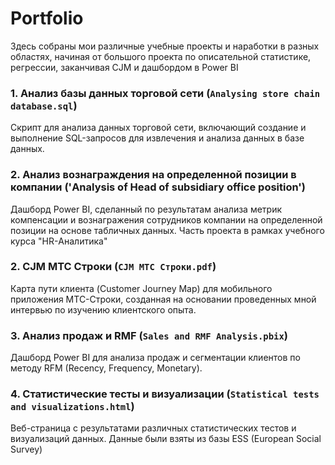 # Portfolio
Здесь собраны мои различные учебные проекты и наработки в разных областях, начиная от большого проекта по описательной статистике, регрессии, заканчивая CJM и дашбордом в Power BI
### 1. Анализ базы данных торговой сети (`Analysing store chain database.sql`)
Скрипт для анализа данных торговой сети, включающий создание и выполнение SQL-запросов для извлечения и анализа данных в базе данных.
### 2. Анализ вознаграждения на определенной позиции в компании ('Analysis of Head of subsidiary office position')
Дашборд Power BI, сделанный по результатам анализа метрик компенсации и вознагражения сотрудников компании на определенной позиции на основе табличных данных. Часть проекта в рамках учебного курса "HR-Аналитика"
### 2. CJM MTC Строки (`CJM MTC Строки.pdf`)
Карта пути клиента (Customer Journey Map) для мобильного приложения МТС-Строки, созданная на основании проведенных мной интервью по изучению клиентского опыта.
### 3. Анализ продаж и RMF (`Sales and RMF Analysis.pbix`)
Дашборд Power BI для анализа продаж и сегментации клиентов по методу RFM (Recency, Frequency, Monetary).
### 4. Статистические тесты и визуализации (`Statistical tests and visualizations.html`)
Веб-страница с результатами различных статистических тестов и визуализаций данных. Данные были взяты из базы ESS (European Social Survey)
